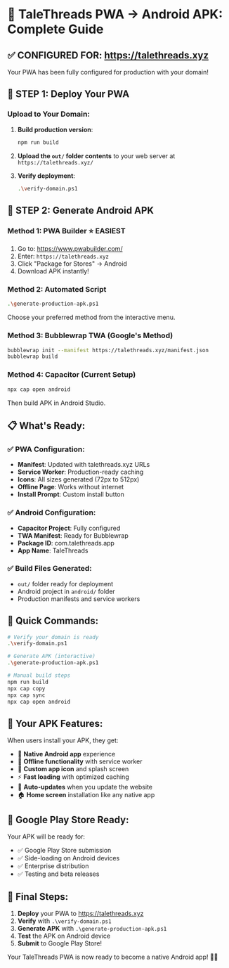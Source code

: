 # 🎯 TaleThreads PWA → Android APK: Complete Guide

## ✅ CONFIGURED FOR: https://talethreads.xyz

Your PWA has been fully configured for production with your domain!

## 🚀 STEP 1: Deploy Your PWA

### Upload to Your Domain:
1. **Build production version**:
   ```bash
   npm run build
   ```

2. **Upload the `out/` folder contents** to your web server at `https://talethreads.xyz/`

3. **Verify deployment**:
   ```bash
   .\verify-domain.ps1
   ```

## 📱 STEP 2: Generate Android APK

### Method 1: PWA Builder ⭐ EASIEST
1. Go to: https://www.pwabuilder.com/
2. Enter: `https://talethreads.xyz`
3. Click "Package for Stores" → Android
4. Download APK instantly!

### Method 2: Automated Script
```bash
.\generate-production-apk.ps1
```
Choose your preferred method from the interactive menu.

### Method 3: Bubblewrap TWA (Google's Method)
```bash
bubblewrap init --manifest https://talethreads.xyz/manifest.json
bubblewrap build
```

### Method 4: Capacitor (Current Setup)
```bash
npx cap open android
```
Then build APK in Android Studio.

## 📋 What's Ready:

### ✅ PWA Configuration:
- **Manifest**: Updated with talethreads.xyz URLs
- **Service Worker**: Production-ready caching
- **Icons**: All sizes generated (72px to 512px)
- **Offline Page**: Works without internet
- **Install Prompt**: Custom install button

### ✅ Android Configuration:
- **Capacitor Project**: Fully configured
- **TWA Manifest**: Ready for Bubblewrap
- **Package ID**: com.talethreads.app
- **App Name**: TaleThreads

### ✅ Build Files Generated:
- `out/` folder ready for deployment
- Android project in `android/` folder
- Production manifests and service workers

## 🎯 Quick Commands:

```bash
# Verify your domain is ready
.\verify-domain.ps1

# Generate APK (interactive)
.\generate-production-apk.ps1

# Manual build steps
npm run build
npx cap copy
npx cap sync
npx cap open android
```

## 📱 Your APK Features:

When users install your APK, they get:
- 🚀 **Native Android app** experience
- 📴 **Offline functionality** with service worker
- 🎨 **Custom app icon** and splash screen
- ⚡ **Fast loading** with optimized caching
- 🔄 **Auto-updates** when you update the website
- 🏠 **Home screen** installation like any native app

## 🏪 Google Play Store Ready:

Your APK will be ready for:
- ✅ Google Play Store submission
- ✅ Side-loading on Android devices
- ✅ Enterprise distribution
- ✅ Testing and beta releases

## 🎉 Final Steps:

1. **Deploy** your PWA to https://talethreads.xyz
2. **Verify** with `.\verify-domain.ps1`
3. **Generate APK** with `.\generate-production-apk.ps1`
4. **Test** the APK on Android device
5. **Submit** to Google Play Store!

Your TaleThreads PWA is now ready to become a native Android app! 🚀📱

